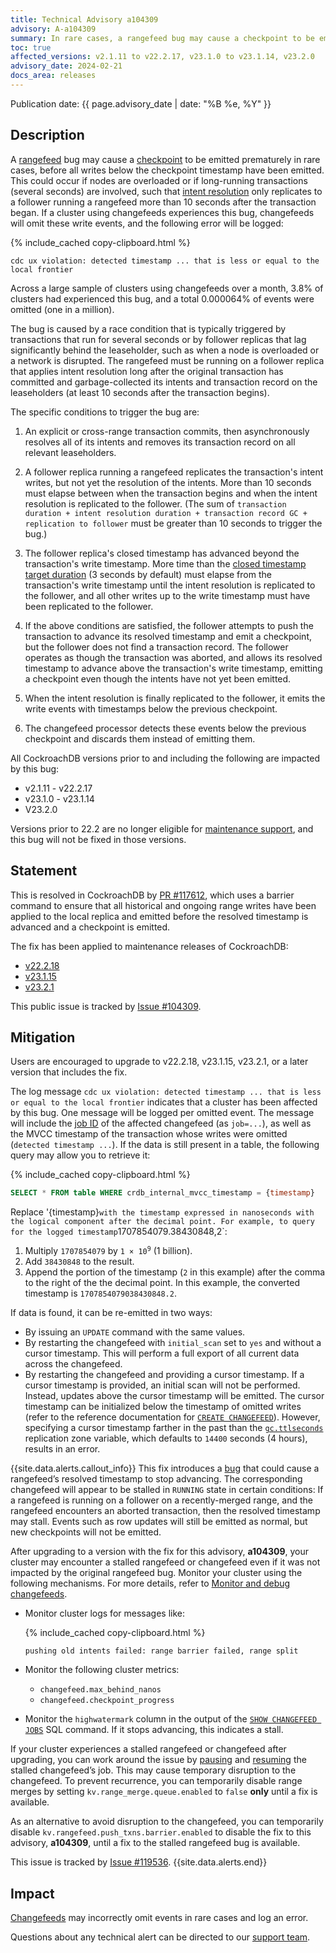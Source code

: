 ```yaml
---
title: Technical Advisory a104309
advisory: A-a104309
summary: In rare cases, a rangefeed bug may cause a checkpoint to be emitted prematurely, before all writes below the checkpoint timestamp have been emitted.
toc: true
affected_versions: v2.1.11 to v22.2.17, v23.1.0 to v23.1.14, v23.2.0
advisory_date: 2024-02-21
docs_area: releases
---
```


Publication date: {{ page.advisory_date | date: "%B %e, %Y" }}

## Description

A [rangefeed](https://www.cockroachlabs.com/docs/stable/create-and-configure-changefeeds#enable-rangefeeds) bug may cause a [checkpoint](https://www.cockroachlabs.com/docs/stable/how-does-an-enterprise-changefeed-work) to be emitted prematurely in rare cases, before all writes below the checkpoint timestamp have been emitted. This could occur if nodes are overloaded or if long-running transactions (several seconds) are involved, such that [intent resolution](https://www.cockroachlabs.com/docs/stable/architecture/transaction-layer#write-intents) only replicates to a follower running a rangefeed more than 10 seconds after the transaction began. If a cluster using changefeeds experiences this bug, changefeeds will omit these write events, and the following error will be logged:

{% include_cached copy-clipboard.html %}
~~~ none
cdc ux violation: detected timestamp ... that is less or equal to the local frontier
~~~

Across a large sample of clusters using changefeeds over a month, 3.8% of clusters had experienced this bug, and a total 0.000064% of events were omitted (one in a million).

The bug is caused by a race condition that is typically triggered by transactions that run for several seconds or by follower replicas that lag significantly behind the leaseholder, such as when a node is overloaded or a network is disrupted. The rangefeed must be running on a follower replica that applies intent resolution long after the original transaction has committed and garbage-collected its intents and transaction record on the leaseholders (at least 10 seconds after the transaction begins).

The specific conditions to trigger the bug are:

1. An explicit or cross-range transaction commits, then asynchronously resolves all of its intents and removes its transaction record on all relevant leaseholders.

1. A follower replica running a rangefeed replicates the transaction's intent writes, but not yet the resolution of the intents. More than 10 seconds must elapse between when the transaction begins and when the intent resolution is replicated to the follower. (The sum of `transaction duration + intent resolution duration + transaction record GC + replication to follower` must be greater than 10 seconds to trigger the bug.)

1. The follower replica's closed timestamp has advanced beyond the transaction's write timestamp. More time than the [closed timestamp target duration](https://www.cockroachlabs.com/docs/stable/advanced-changefeed-configuration#kv-closed_timestamp-target_duration) (3 seconds by default) must elapse from the transaction's write timestamp until the intent resolution is replicated to the follower, and all other writes up to the write timestamp must have been replicated to the follower.

1. If the above conditions are satisfied, the follower attempts to push the transaction to advance its resolved timestamp and emit a checkpoint, but the follower does not find a transaction record. The follower operates as though the transaction was aborted, and allows its resolved timestamp to advance above the transaction's write timestamp, emitting a checkpoint even though the intents have not yet been emitted.

1. When the intent resolution is finally replicated to the follower, it emits the write events with timestamps below the previous checkpoint.

1. The changefeed processor detects these events below the previous checkpoint and discards them instead of emitting them.

All CockroachDB versions prior to and including the following are impacted by this bug:

- v2.1.11 - v22.2.17
- v23.1.0 - v23.1.14
- V23.2.0

Versions prior to 22.2 are no longer eligible for [maintenance support](https://www.cockroachlabs.com/docs/releases/release-support-policy), and this bug will not be fixed in those versions.

## Statement

This is resolved in CockroachDB by [PR #117612](https://github.com/cockroachdb/cockroach/pull/117612), which uses a barrier command to ensure that all historical and ongoing range writes have been applied to the local replica and emitted before the resolved timestamp is advanced and a checkpoint is emitted.

The fix has been applied to maintenance releases of CockroachDB:

- [v22.2.18](https://www.cockroachlabs.com/docs/releases/v22.2#v22-2-18)
- [v23.1.15](https://www.cockroachlabs.com/docs/releases/v23.1#v23-1-15)
- [v23.2.1](https://www.cockroachlabs.com/docs/releases/v23.2#v23-2-1)

This public issue is tracked by [Issue #104309](https://github.com/cockroachdb/cockroach/issues/104309).

## Mitigation

Users are encouraged to upgrade to v22.2.18, v23.1.15, v23.2.1, or a later version that includes the fix.

The log message `cdc ux violation: detected timestamp ... that is less or equal to the local frontier` indicates that a cluster has been affected by this bug. One message will be logged per omitted event. The message will include the [job ID](https://www.cockroachlabs.com/docs/v23.2/show-jobs#show-changefeed-jobs) of the affected changefeed (as `job=...`), as well as the MVCC timestamp of the transaction whose writes were omitted (`detected timestamp ...`). If the data is still present in a table, the following query may allow you to retrieve it:

{% include_cached copy-clipboard.html %}
~~~ sql
SELECT * FROM table WHERE crdb_internal_mvcc_timestamp = {timestamp}
~~~

Replace '{timestamp}` with the timestamp expressed in nanoseconds with the logical component after the decimal point. For example, to query for the logged timestamp `1707854079.38430848,2`:

1. Multiply `1707854079` by <code>1 × 10<sup>9</sup></code> (1 billion).
1. Add `38430848` to the result.
1. Append the portion of the timestamp (`2` in this example) after the comma to the right of the the decimal point. In this example, the converted timestamp is `1707854079038430848.2`.

If data is found, it can be re-emitted in two ways:

- By issuing an `UPDATE` command with the same values.
- By restarting the changefeed with `initial_scan` set to `yes` and without a cursor timestamp. This will perform a full export of all current data across the changefeed.
- By restarting the changefeed and providing a cursor timestamp. If a cursor timestamp is provided, an initial scan will not be performed. Instead, updates above the cursor timestamp will be emitted. The cursor timestamp can be initialized below the timestamp of omitted writes (refer to the reference documentation for [`CREATE CHANGEFEED`](https://www.cockroachlabs.com/docs/stable/create-changefeed)). However, specifying a cursor timestamp farther in the past than the [`gc.ttlseconds`](https://www.cockroachlabs.com/docs/stable/configure-replication-zones#gc-ttlseconds) replication zone variable, which defaults to `14400` seconds (4 hours), results in an error.

{{site.data.alerts.callout_info}}
This fix introduces a [bug](https://github.com/cockroachdb/cockroach/issues/119536) that could cause a rangefeed’s resolved timestamp to stop advancing. The corresponding changefeed will appear to be stalled in `RUNNING` state in certain conditions: If a rangefeed is running on a follower on a recently-merged range, and the rangefeed encounters an aborted transaction, then the resolved timestamp may stall.  Events such as row updates will still be emitted as normal, but new checkpoints will not be emitted.

After upgrading to a version with the fix for this advisory, **a104309**, your cluster may encounter a stalled rangefeed or changefeed even if it was not impacted by the original rangefeed bug. Monitor your cluster using the following mechanisms. For more details, refer to [Monitor and debug changefeeds](https://www.cockroachlabs.com/docs/stable/monitor-and-debug-changefeeds).

- Monitor cluster logs for messages like:

    {% include_cached copy-clipboard.html %}
    ~~~ none
    pushing old intents failed: range barrier failed, range split
    ~~~

- Monitor the following cluster metrics:

  - `changefeed.max_behind_nanos`
  - `changefeed.checkpoint_progress`

- Monitor the `highwatermark` column in the output of the [`SHOW CHANGEFEED JOBS`](https://www.cockroachlabs.com/docs/v23.2/show-jobs#show-changefeed-jobs) SQL command. If it stops advancing, this indicates a stall.

If your cluster experiences a stalled rangefeed or changefeed after upgrading, you can work around the issue by [pausing](https://www.cockroachlabs.com/docs/stable/pause-job) and [resuming](https://www.cockroachlabs.com/docs/stable/resume-job) the stalled changefeed’s job. This may cause temporary disruption to the changefeed. To prevent recurrence, you can temporarily disable range merges by setting `kv.range_merge.queue.enabled` to `false` **only** until a fix is available.

As an alternative to avoid disruption to the changefeed, you can temporarily disable `kv.rangefeed.push_txns.barrier.enabled` to disable the fix to this advisory, **a104309**, until a fix to the stalled rangefeed bug is available.

This issue is tracked by [Issue #119536](https://github.com/cockroachdb/cockroach/issues/119536).
{{site.data.alerts.end}}

## Impact

[Changefeeds](https://www.cockroachlabs.com/docs/stable/change-data-capture-overview) may incorrectly omit events in rare cases and log an error.

Questions about any technical alert can be directed to our [support team](https://support.cockroachlabs.com/).
